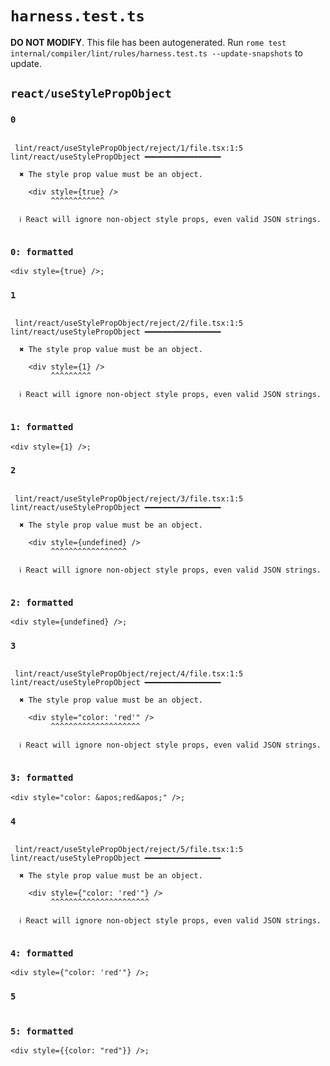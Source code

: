 # `harness.test.ts`

**DO NOT MODIFY**. This file has been autogenerated. Run `rome test internal/compiler/lint/rules/harness.test.ts --update-snapshots` to update.

## `react/useStylePropObject`

### `0`

```

 lint/react/useStylePropObject/reject/1/file.tsx:1:5 lint/react/useStylePropObject ━━━━━━━━━━━━━━━━━

  ✖ The style prop value must be an object.

    <div style={true} />
         ^^^^^^^^^^^^

  ℹ React will ignore non-object style props, even valid JSON strings.


```

### `0: formatted`

```tsx
<div style={true} />;

```

### `1`

```

 lint/react/useStylePropObject/reject/2/file.tsx:1:5 lint/react/useStylePropObject ━━━━━━━━━━━━━━━━━

  ✖ The style prop value must be an object.

    <div style={1} />
         ^^^^^^^^^

  ℹ React will ignore non-object style props, even valid JSON strings.


```

### `1: formatted`

```tsx
<div style={1} />;

```

### `2`

```

 lint/react/useStylePropObject/reject/3/file.tsx:1:5 lint/react/useStylePropObject ━━━━━━━━━━━━━━━━━

  ✖ The style prop value must be an object.

    <div style={undefined} />
         ^^^^^^^^^^^^^^^^^

  ℹ React will ignore non-object style props, even valid JSON strings.


```

### `2: formatted`

```tsx
<div style={undefined} />;

```

### `3`

```

 lint/react/useStylePropObject/reject/4/file.tsx:1:5 lint/react/useStylePropObject ━━━━━━━━━━━━━━━━━

  ✖ The style prop value must be an object.

    <div style="color: 'red'" />
         ^^^^^^^^^^^^^^^^^^^^

  ℹ React will ignore non-object style props, even valid JSON strings.


```

### `3: formatted`

```tsx
<div style="color: &apos;red&apos;" />;

```

### `4`

```

 lint/react/useStylePropObject/reject/5/file.tsx:1:5 lint/react/useStylePropObject ━━━━━━━━━━━━━━━━━

  ✖ The style prop value must be an object.

    <div style={"color: 'red'"} />
         ^^^^^^^^^^^^^^^^^^^^^^

  ℹ React will ignore non-object style props, even valid JSON strings.


```

### `4: formatted`

```tsx
<div style={"color: 'red'"} />;

```

### `5`

```

```

### `5: formatted`

```tsx
<div style={{color: "red"}} />;

```
